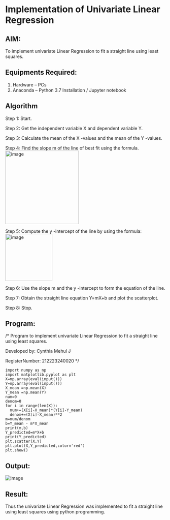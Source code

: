 # Implementation of Univariate Linear Regression
## AIM:
To implement univariate Linear Regression to fit a straight line using least squares.

## Equipments Required:
1. Hardware – PCs
2. Anaconda – Python 3.7 Installation / Jupyter notebook

## Algorithm
Step 1: Start.

Step 2: Get the independent variable X and dependent variable Y.

Step 3: Calculate the mean of the X -values and the mean of the Y -values.

Step 4: Find the slope m of the line of best fit using the formula. 
<img width="231" alt="image" src="https://user-images.githubusercontent.com/93026020/192078527-b3b5ee3e-992f-46c4-865b-3b7ce4ac54ad.png">

Step 5: Compute the y -intercept of the line by using the formula:
<img width="148" alt="image" src="https://user-images.githubusercontent.com/93026020/192078545-79d70b90-7e9d-4b85-9f8b-9d7548a4c5a4.png">

Step 6: Use the slope m and the y -intercept to form the equation of the line.

Step 7: Obtain the straight line equation Y=mX+b and plot the scatterplot.

Step 8: Stop.
   
## Program:

/*
Program to implement univariate Linear Regression to fit a straight line using least squares.

Developed by: Cynthia Mehul J

RegisterNumber: 212223240020 
*/
```
import numpy as np
import matplotlib.pyplot as plt
X=np.array(eval(input()))
Y=np.array(eval(input()))
X_mean =np.mean(X)
Y_mean =np.mean(Y)
num=0
denom=0
for i in range(len(X)):
  num+=(X[i]-X_mean)*(Y[i]-Y_mean)
  denom+=(X[i]-X_mean)**2
m=num/denom
b=Y_mean - m*X_mean
print(m,b)
Y_predicted=m*X+b
print(Y_predicted)
plt.scatter(X,Y)
plt.plot(X,Y_predicted,color='red') 
plt.show()
```

## Output:
![image](https://github.com/user-attachments/assets/b9120889-edfe-409c-912a-414f215d4b1f)



## Result:
Thus the univariate Linear Regression was implemented to fit a straight line using least squares using python programming.
